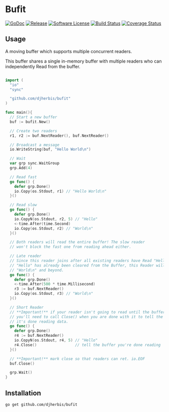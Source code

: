 Bufit
==========

[![GoDoc](https://godoc.org/github.com/djherbis/bufit?status.svg)](https://godoc.org/github.com/djherbis/bufit)
[![Release](https://img.shields.io/github/release/djherbis/bufit.svg)](https://github.com/djherbis/bufit/releases/latest)
[![Software License](https://img.shields.io/badge/license-MIT-brightgreen.svg)](LICENSE.txt)
[![Build Status](https://travis-ci.org/djherbis/bufit.svg?branch=master)](https://travis-ci.org/djherbis/bufit) 
[![Coverage Status](https://coveralls.io/repos/djherbis/bufit/badge.svg?branch=master)](https://coveralls.io/r/djherbis/bufit?branch=master)

Usage
------------
A moving buffer which supports multiple concurrent readers.

This buffer shares a single in-memory buffer with multiple readers who can independently Read from the buffer.

```go

import (
  "io"
  "sync"

  "github.com/djherbis/bufit"
)

func main(){
  // Start a new buffer
  buf := bufit.New()

  // Create two readers
  r1, r2 := buf.NextReader(), buf.NextReader()

  // Broadcast a message
  io.WriteString(buf, "Hello World\n")

  // Wait
  var grp sync.WaitGroup
  grp.Add(4)

  // Read fast
  go func() {
    defer grp.Done()
    io.Copy(os.Stdout, r1) // "Hello World\n"
  }()

  // Read slow
  go func() {
    defer grp.Done()
    io.CopyN(os.Stdout, r2, 5) // "Hello"
    <-time.After(time.Second)
    io.Copy(os.Stdout, r2) // "World\n"
  }()

  // Both readers will read the entire buffer! The slow reader
  // won't block the fast one from reading ahead either.

  // Late reader
  // Since this reader joins after all existing readers have Read "Hello"
  // "Hello" has already been cleared from the Buffer, this Reader will only see
  // "World\n" and beyond.
  go func() {
    defer grp.Done()
    <-time.After(500 * time.Millisecond)
    r3 := buf.NextReader()
    io.Copy(os.Stdout, r3) // "World\n"
  }()

  // Short Reader
  // **Important!** if your reader isn't going to read until the buffer is empty
  // you'll need to call Close() when you are done with it to tell the buffer
  // it's done reading data.
  go func() {
    defer grp.Done()
    r4 := buf.NextReader()
    io.CopyN(os.Stdout, r4, 5) // "Hello"
    r4.Close()                 // tell the buffer you're done reading
  }()

  // **Important!** mark close so that readers can ret. io.EOF
  buf.Close()

  grp.Wait()
}

```

Installation
------------
```sh
go get github.com/djherbis/bufit
```
